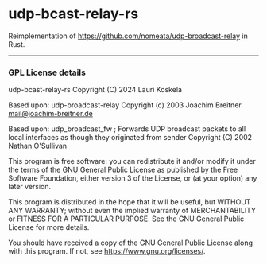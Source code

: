 # udp-bcast-relay-rs

Reimplementation of https://github.com/nomeata/udp-broadcast-relay in Rust.



---

### GPL License details

udp-bcast-relay-rs
Copyright (C) 2024 Lauri Koskela

Based upon:
udp-broadcast-relay
Copyright (c) 2003 Joachim Breitner <mail@joachim-breitner.de>

Based upon:
udp_broadcast_fw ; Forwards UDP broadcast packets to all local 
	interfaces as though they originated from sender
Copyright (C) 2002  Nathan O'Sullivan

This program is free software: you can redistribute it and/or modify it under the terms of the GNU General Public License as published by the Free Software Foundation, either version 3 of the License, or (at your option) any later version.

This program is distributed in the hope that it will be useful, but WITHOUT ANY WARRANTY; without even the implied warranty of MERCHANTABILITY or FITNESS FOR A PARTICULAR PURPOSE. See the GNU General Public License for more details.

You should have received a copy of the GNU General Public License along with this program. If not, see <https://www.gnu.org/licenses/>.